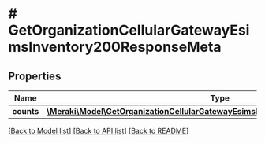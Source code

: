 # # GetOrganizationCellularGatewayEsimsInventory200ResponseMeta

## Properties

Name | Type | Description | Notes
------------ | ------------- | ------------- | -------------
**counts** | [**\Meraki\Model\GetOrganizationCellularGatewayEsimsInventory200ResponseMetaCounts**](GetOrganizationCellularGatewayEsimsInventory200ResponseMetaCounts.md) |  | [optional]

[[Back to Model list]](../../README.md#models) [[Back to API list]](../../README.md#endpoints) [[Back to README]](../../README.md)
